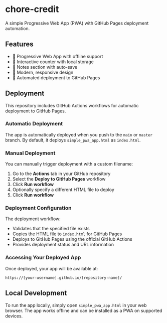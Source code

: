 # chore-credit

A simple Progressive Web App (PWA) with GitHub Pages deployment automation.

## Features

- 📱 Progressive Web App with offline support
- 🔢 Interactive counter with local storage
- 📝 Notes section with auto-save
- 🎨 Modern, responsive design
- 🚀 Automated deployment to GitHub Pages

## Deployment

This repository includes GitHub Actions workflows for automatic deployment to GitHub Pages.

### Automatic Deployment

The app is automatically deployed when you push to the `main` or `master` branch. By default, it deploys `simple_pwa_app.html` as `index.html`.

### Manual Deployment

You can manually trigger deployment with a custom filename:

1. Go to the **Actions** tab in your GitHub repository
2. Select the **Deploy to GitHub Pages** workflow
3. Click **Run workflow**
4. Optionally specify a different HTML file to deploy
5. Click **Run workflow**

### Deployment Configuration

The deployment workflow:
- Validates that the specified file exists
- Copies the HTML file to `index.html` for GitHub Pages
- Deploys to GitHub Pages using the official GitHub Actions
- Provides deployment status and URL information

### Accessing Your Deployed App

Once deployed, your app will be available at:
```
https://[your-username].github.io/[repository-name]/
```

## Local Development

To run the app locally, simply open `simple_pwa_app.html` in your web browser. The app works offline and can be installed as a PWA on supported devices.
